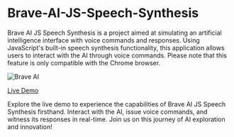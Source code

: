 # Brave-AI-JS-Speech-Synthesis

Brave AI JS Speech Synthesis is a project aimed at simulating an artificial intelligence interface with voice commands and responses. Using JavaScript's built-in speech synthesis functionality, this application allows users to interact with the AI through voice commands. Please note that this feature is only compatible with the Chrome browser.

![Brave AI](https://www.html-code-generator.com/images/meta/php/php-countries-array.png)

[Live Demo](https://koweather.netlify.app/)

Explore the live demo to experience the capabilities of Brave AI JS Speech Synthesis firsthand. Interact with the AI, issue voice commands, and witness its responses in real-time. Join us on this journey of AI exploration and innovation!
